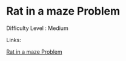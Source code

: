 # Rat in a maze Problem

Difficulty Level : Medium

Links:

[Rat in a maze Problem](https://www.geeksforgeeks.org/problems/rat-in-a-maze-problem/1?itm_source=geeksforgeeks&itm_medium=article&itm_campaign=practice_card)
